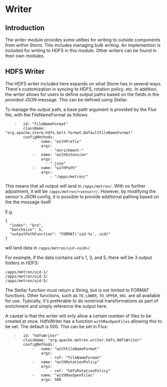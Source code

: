 <!--
Licensed to the Apache Software Foundation (ASF) under one or more
contributor license agreements.  See the NOTICE file distributed with
this work for additional information regarding copyright ownership.
The ASF licenses this file to You under the Apache License, Version 2.0
(the "License"); you may not use this file except in compliance with
the License.  You may obtain a copy of the License at

	http://www.apache.org/licenses/LICENSE-2.0

Unless required by applicable law or agreed to in writing, software
distributed under the License is distributed on an "AS IS" BASIS,
WITHOUT WARRANTIES OR CONDITIONS OF ANY KIND, either express or implied.
See the License for the specific language governing permissions and
limitations under the License.
 -->

# Writer

## Introduction
The writer module provides some utilties for writing to outside components from within Storm.  This includes managing bulk writing.  An implemention is included for writing to HDFS in this module. Other writers can be found in their own modules.

## HDFS Writer
The HDFS writer included here expands on what Storm has in several ways. There's customization in syncing to HDFS, rotation policy, etc. In addition, the writer allows for users to define output paths based on the fields in the provided JSON message.  This can be defined using Stellar.

To manage the output path, a base path argument is provided by the Flux file, with the FileNameFormat as follows
```
    -   id: "fileNameFormat"
        className: "org.apache.storm.hdfs.bolt.format.DefaultFileNameFormat"
        configMethods:
            -   name: "withPrefix"
                args:
                    - "enrichment-"
            -   name: "withExtension"
                args:
                  - ".json"
            -   name: "withPath"
                args:
                    - "/apps/metron/"
```
This means that all output will land in `/apps/metron/`.  With no further adjustment, it will be `/apps/metron/<sensor>/`.
However, by modifying the sensor's JSON config, it is possible to provide additional pathing based on the the message itself.

E.g.
```
{
  "index": "bro",
  "batchSize": 5,
  "outputPathFunction": "FORMAT('uid-%s', uid)"
}
```
will land data in `/apps/metron/uid-<uid>/`.

For example, if the data contains uid's 1, 3, and 5, there will be 3 output folders in HDFS:
```
/apps/metron/uid-1/
/apps/metron/uid-3/
/apps/metron/uid-5/
```

The Stellar function must return a String, but is not limited to FORMAT functions. Other functions, such as `TO_LOWER`, `TO_UPPER`, etc. are all available for use. Typically, it's preferable to do nontrivial transformations as part of enrichment and simply reference the output here.

A caveat is that the writer will only allow a certain number of files to be created at once.  HdfsWriter has a function `withMaxOpenFiles` allowing this to be set.  The default is 500.  This can be set in Flux:
```
    -   id: "hdfsWriter"
        className: "org.apache.metron.writer.hdfs.HdfsWriter"
        configMethods:
            -   name: "withFileNameFormat"
                args:
                    - ref: "fileNameFormat"
            -   name: "withRotationPolicy"
                args:
                    - ref: "hdfsRotationPolicy"
            -   name: "withMaxOpenFiles"
                args: 500
```

